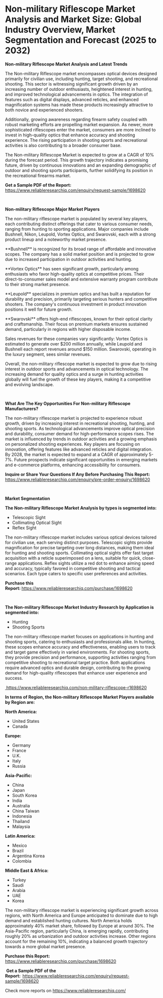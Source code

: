 <p><h1>Non-military Riflescope Market Analysis and Market Size: Global Industry Overview, Market Segmentation and Forecast (2025 to 2032)</h1></p><p><strong>Non-military Riflescope Market Analysis and Latest Trends</strong></p>
<p><p>The Non-military Riflescope market encompasses optical devices designed primarily for civilian use, including hunting, target shooting, and recreational shooting. This sector is witnessing significant growth driven by an increasing number of outdoor enthusiasts, heightened interest in hunting, and improved technological advancements in optics. The integration of features such as digital displays, advanced reticles, and enhanced magnification systems has made these products increasingly attractive to both novice and experienced shooters.</p><p>Additionally, growing awareness regarding firearm safety coupled with robust marketing efforts are propelling market expansion. As newer, more sophisticated riflescopes enter the market, consumers are more inclined to invest in high-quality optics that enhance accuracy and shooting experience. The rising participation in shooting sports and recreational activities is also contributing to a broader consumer base.</p><p>The Non-military Riflescope Market is expected to grow at a CAGR of 10% during the forecast period. This growth trajectory indicates a promising future, driven by continuous innovations and an expanding demographic of outdoor and shooting sports participants, further solidifying its position in the recreational firearms market.</p></p>
<p><strong>Get a Sample PDF of the Report:&nbsp;</strong> <a href="https://www.reliableresearchiq.com/enquiry/request-sample/1698620?utm_campaign=3045&utm_medium=2&utm_source=Github&utm_content=ia&utm_term=27032025&utm_id=non-military-riflescope">https://www.reliableresearchiq.com/enquiry/request-sample/1698620</a></p>
<p>&nbsp;</p>
<p><strong>Non-military Riflescope Major Market Players</strong></p>
<p><p>The non-military riflescope market is populated by several key players, each contributing distinct offerings that cater to various consumer needs, ranging from hunting to sporting applications. Major companies include Bushnell, Nikon, Leupold, Vortex Optics, and Swarovski, each with a strong product lineup and a noteworthy market presence.</p><p>**Bushnell** is recognized for its broad range of affordable and innovative scopes. The company has a solid market position and is projected to grow due to increased participation in outdoor activities and hunting.</p><p>**Vortex Optics** has seen significant growth, particularly among enthusiasts who favor high-quality optics at competitive prices. Their direct-to-consumer sales model and extensive warranty program contribute to their strong market presence.</p><p>**Leupold** specializes in premium optics and has built a reputation for durability and precision, primarily targeting serious hunters and competitive shooters. The company's continuous investment in product innovation positions it well for future growth.</p><p>**Swarovski** offers high-end riflescopes, known for their optical clarity and craftsmanship. Their focus on premium markets ensures sustained demand, particularly in regions with higher disposable income.</p><p>Sales revenues for these companies vary significantly: Vortex Optics is estimated to generate over $200 million annually, while Leupold and Bushnell each report revenues around $150 million. Swarovski, operating in the luxury segment, sees similar revenues.</p><p>Overall, the non-military riflescope market is expected to grow due to rising interest in outdoor sports and advancements in optical technology. The increasing demand for quality optics and a surge in hunting activities globally will fuel the growth of these key players, making it a competitive and evolving landscape.</p></p>
<p>&nbsp;</p>
<p><strong>What Are The Key Opportunities For Non-military Riflescope Manufacturers?</strong></p>
<p><p>The non-military riflescope market is projected to experience robust growth, driven by increasing interest in recreational shooting, hunting, and shooting sports. As technological advancements improve optical precision and durability, consumer demand for high-performance scopes rises. The market is influenced by trends in outdoor activities and a growing emphasis on personalized shooting experiences. Key players are focusing on innovation, offering features like advanced reticles and digital integration. By 2028, the market is expected to expand at a CAGR of approximately 5-7%. Future prospects indicate significant opportunities in emerging markets and e-commerce platforms, enhancing accessibility for consumers.</p></p>
<p><strong>Inquire or Share Your Questions If Any Before Purchasing This Report:</strong> <a href="https://www.reliableresearchiq.com/enquiry/pre-order-enquiry/1698620?utm_campaign=3045&utm_medium=2&utm_source=Github&utm_content=ia&utm_term=27032025&utm_id=non-military-riflescope">https://www.reliableresearchiq.com/enquiry/pre-order-enquiry/1698620</a></p>
<p>&nbsp;</p>
<p><strong>Market Segmentation</strong></p>
<p><strong>The Non-military Riflescope Market Analysis by types is segmented into:</strong></p>
<p><ul><li>Telescopic Sight</li><li>Collimating Optical Sight</li><li>Reflex Sight</li></ul></p>
<p><p>The non-military riflescope market includes various optical devices tailored for civilian use, each serving distinct purposes. Telescopic sights provide magnification for precise targeting over long distances, making them ideal for hunting and shooting sports. Collimating optical sights offer fast target acquisition with a reticle superimposed on a lens, suitable for quick, close-range applications. Reflex sights utilize a red dot to enhance aiming speed and accuracy, typically favored in competitive shooting and tactical scenarios. Each type caters to specific user preferences and activities.</p></p>
<p><strong>Purchase this Report:&nbsp;</strong><a href="https://www.reliableresearchiq.com/purchase/1698620?utm_campaign=3045&utm_medium=2&utm_source=Github&utm_content=ia&utm_term=27032025&utm_id=non-military-riflescope">https://www.reliableresearchiq.com/purchase/1698620</a></p>
<p>&nbsp;</p>
<p><strong>The Non-military Riflescope Market Industry Research by Application is segmented into:</strong></p>
<p><ul><li>Hunting</li><li>Shooting Sports</li></ul></p>
<p><p>The non-military riflescope market focuses on applications in hunting and shooting sports, catering to enthusiasts and professionals alike. In hunting, these scopes enhance accuracy and effectiveness, enabling users to track and target game effectively in varied environments. For shooting sports, they provide precision and performance, supporting activities ranging from competitive shooting to recreational target practice. Both applications require advanced optics and durable design, contributing to the growing demand for high-quality riflescopes that enhance user experience and success.</p></p>
<p><a href="https://www.reliableresearchiq.com/non-military-riflescope-r1698620?utm_campaign=3045&utm_medium=2&utm_source=Github&utm_content=ia&utm_term=27032025&utm_id=non-military-riflescope">&nbsp;https://www.reliableresearchiq.com/non-military-riflescope-r1698620</a></p>
<p><strong>In terms of Region, the Non-military Riflescope Market Players available by Region are:</strong></p>
<p>
    <p> <strong> North America: </strong>
        <ul>
            <li>United States</li>
            <li>Canada</li>
        </ul>
        </p> 
    <p> <strong> Europe: </strong>
        <ul>
            <li>Germany</li>
            <li>France</li>
            <li>U.K.</li>
            <li>Italy</li>
            <li>Russia</li>
        </ul>
        </p> 
    <p> <strong> Asia-Pacific: </strong>
        <ul>
            <li>China</li>
            <li>Japan</li>
            <li>South Korea</li>
            <li>India</li>
            <li>Australia</li>
            <li>China Taiwan</li>
            <li>Indonesia</li>
            <li>Thailand</li>
            <li>Malaysia</li>
        </ul>
        </p> 
    <p> <strong> Latin America: </strong>
        <ul>
            <li>Mexico</li>
            <li>Brazil</li>
            <li>Argentina Korea</li>
            <li>Colombia</li>
        </ul>
        </p> 
    <p> <strong> Middle East & Africa: </strong>
        <ul>
            <li>Turkey</li>
            <li>Saudi</li>
            <li>Arabia</li>
            <li>UAE</li>
            <li>Korea</li>
        </ul>
    </p>
    </p>
<p><p>The non-military riflescope market is experiencing significant growth across regions, with North America and Europe anticipated to dominate due to high demand and established hunting cultures. North America holds approximately 40% market share, followed by Europe at around 30%. The Asia-Pacific region, particularly China, is emerging rapidly, contributing roughly 20% as urbanization and outdoor activities increase. Other regions account for the remaining 10%, indicating a balanced growth trajectory towards a more global market presence.</p></p>
<p><strong>Purchase this Report: </strong><a href="https://www.reliableresearchiq.com/purchase/1698620?utm_campaign=3045&utm_medium=2&utm_source=Github&utm_content=ia&utm_term=27032025&utm_id=non-military-riflescope">https://www.reliableresearchiq.com/purchase/1698620</a></p>
<p>&nbsp;<strong>Get a Sample PDF of the Report:&nbsp;&nbsp;</strong><a href="https://www.reliableresearchiq.com/enquiry/request-sample/1698620?utm_campaign=3045&utm_medium=2&utm_source=Github&utm_content=ia&utm_term=27032025&utm_id=non-military-riflescope">https://www.reliableresearchiq.com/enquiry/request-sample/1698620</a></p>
<p><strong></strong></p>
<p>Check more reports on <a href="https://www.reliableresearchiq.com/?utm_campaign=3045&utm_medium=2&utm_source=Github&utm_content=ia&utm_term=27032025&utm_id=non-military-riflescope">https://www.reliableresearchiq.com/</a></p>